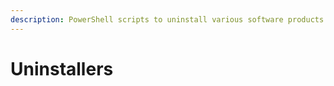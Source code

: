```yaml
---
description: PowerShell scripts to uninstall various software products silently.
---
```


# Uninstallers

